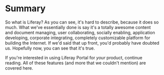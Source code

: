 # Summary [](id=summary)

So what is Liferay? As you can see, it's hard to describe, because it does so
much. What we've essentially done is say it's a totally awesome content and
document managing, user collaborating, socially enabling, application
developing, corporate integrating, completely customizable platform for building
the Internet. If we'd said that up front, you'd probably have doubted us.
Hopefully now, you can see that it's true. 

If you're interested in using Liferay Portal for *your* product, continue
reading. All of these features (and more that we couldn't mention) are covered
here.
